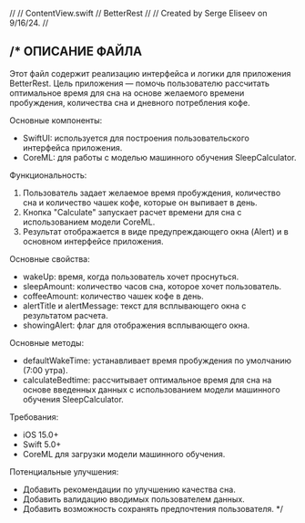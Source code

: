 //
//  ContentView.swift
//  BetterRest
//
//  Created by Serge Eliseev on 9/16/24.
//

/*
 ОПИСАНИЕ ФАЙЛА
 --------------
 Этот файл содержит реализацию интерфейса и логики для приложения BetterRest.
 Цель приложения — помочь пользователю рассчитать оптимальное время для сна на 
 основе желаемого времени пробуждения, количества сна и дневного потребления кофе.
 
 Основные компоненты:
 - SwiftUI: используется для построения пользовательского интерфейса приложения.
 - CoreML: для работы с моделью машинного обучения SleepCalculator.
 
 Функциональность:
 1. Пользователь задает желаемое время пробуждения, количество сна и количество 
    чашек кофе, которые он выпивает в день.
 2. Кнопка "Calculate" запускает расчет времени для сна с использованием модели CoreML.
 3. Результат отображается в виде предупреждающего окна (Alert) и в основном интерфейсе приложения.

 Основные свойства:
 - wakeUp: время, когда пользователь хочет проснуться.
 - sleepAmount: количество часов сна, которое хочет пользователь.
 - coffeeAmount: количество чашек кофе в день.
 - alertTitle и alertMessage: текст для всплывающего окна с результатом расчета.
 - showingAlert: флаг для отображения всплывающего окна.
 
 Основные методы:
 - defaultWakeTime: устанавливает время пробуждения по умолчанию (7:00 утра).
 - calculateBedtime: рассчитывает оптимальное время для сна на основе введенных 
   данных с использованием модели машинного обучения SleepCalculator.
 
 Требования:
 - iOS 15.0+
 - Swift 5.0+
 - CoreML для загрузки модели машинного обучения.

 Потенциальные улучшения:
 - Добавить рекомендации по улучшению качества сна.
 - Добавить валидацию вводимых пользователем данных.
 - Добавить возможность сохранять предпочтения пользователя.
*/
